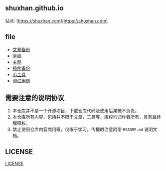 ## shuxhan.github.io

站点: [https://shuxhan.com](https://shuxhan.com)

## file

* [文章备份](./_post)
* [草稿](./_draft)
* [主题](./theme)
* [插件备份](./plugins)
* [小工具](./tool)
* [测试用例](./test)

## 需要注意的说明协议

1. 本仓库并不是一个开源项目，下载仓库代码及使用后果概不负责。
2. 本仓库所有内容，包括并不限于文章，工具等，版权均归作者所有，具有最终解释权。
3. 禁止使用仓库内容商用等，仅限于学习。传播时注意附带 `README.md` 说明文档。

## LICENSE

[LICENSE](./LICENSE)